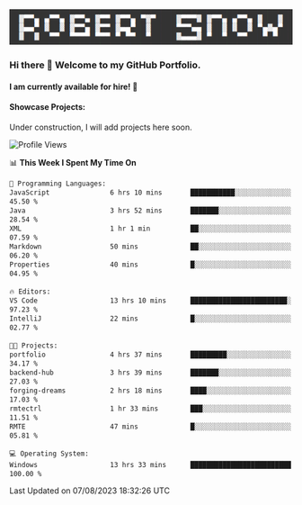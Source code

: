 <img alt="myname" src="assets/name.png" />

### Hi there 👋 Welcome to my GitHub Portfolio.
#### I am currently available for hire!  :briefcase:

#### Showcase Projects:

Under construction, I will add projects here soon.

<!--START_SECTION:waka-->
![Profile Views](http://img.shields.io/badge/Profile%20Views-62-blue)

📊 **This Week I Spent My Time On** 

```text
💬 Programming Languages: 
JavaScript               6 hrs 10 mins       ███████████░░░░░░░░░░░░░░   45.50 % 
Java                     3 hrs 52 mins       ███████░░░░░░░░░░░░░░░░░░   28.54 % 
XML                      1 hr 1 min          ██░░░░░░░░░░░░░░░░░░░░░░░   07.59 % 
Markdown                 50 mins             ██░░░░░░░░░░░░░░░░░░░░░░░   06.20 % 
Properties               40 mins             █░░░░░░░░░░░░░░░░░░░░░░░░   04.95 % 

🔥 Editors: 
VS Code                  13 hrs 10 mins      ████████████████████████░   97.23 % 
IntelliJ                 22 mins             █░░░░░░░░░░░░░░░░░░░░░░░░   02.77 % 

🐱‍💻 Projects: 
portfolio                4 hrs 37 mins       █████████░░░░░░░░░░░░░░░░   34.17 % 
backend-hub              3 hrs 39 mins       ███████░░░░░░░░░░░░░░░░░░   27.03 % 
forging-dreams           2 hrs 18 mins       ████░░░░░░░░░░░░░░░░░░░░░   17.03 % 
rmtectrl                 1 hr 33 mins        ███░░░░░░░░░░░░░░░░░░░░░░   11.51 % 
RMTE                     47 mins             █░░░░░░░░░░░░░░░░░░░░░░░░   05.81 % 

💻 Operating System: 
Windows                  13 hrs 33 mins      █████████████████████████   100.00 % 
```


 Last Updated on 07/08/2023 18:32:26 UTC
<!--END_SECTION:waka-->

<!--
**robjsnow/robjsnow** is a ✨ _special_ ✨ repository because its `README.md` (this file) appears on your GitHub profile.

Here are some ideas to get you started:

- 🔭 I’m currently working on ...
- 🌱 I’m currently learning ...
- 👯 I’m looking to collaborate on ...
- 🤔 I’m looking for help with ...
- 💬 Ask me about ...
- 📫 How to reach me: ...
- 😄 Pronouns: ...
- ⚡ Fun fact: ...
-->
